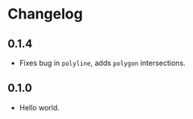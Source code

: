 # Changelog

## 0.1.4

- Fixes bug in `polyline`, adds `polygon` intersections.

## 0.1.0

- Hello world.
